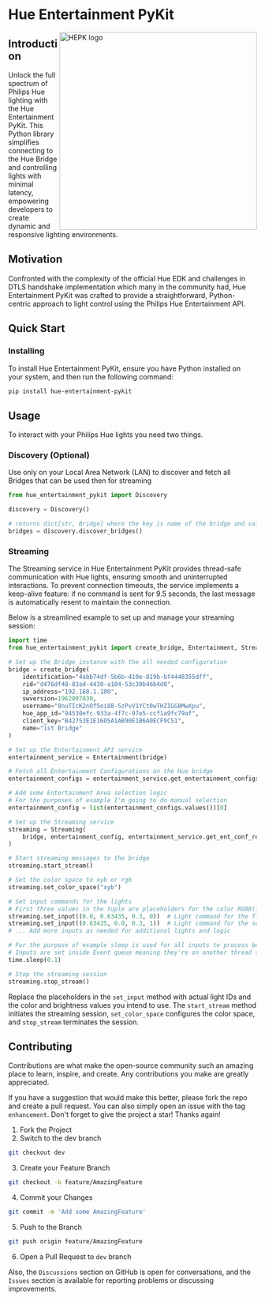# Hue Entertainment PyKit

<img align="right" alt="HEPK logo" src="docs/logo/horizontal.png" width="400">

## Introduction

Unlock the full spectrum of Philips Hue lighting with the Hue Entertainment PyKit. This Python library simplifies connecting to the Hue Bridge and controlling lights with minimal latency, empowering developers to create dynamic and responsive lighting environments.

## Motivation

Confronted with the complexity of the official Hue EDK and challenges in DTLS handshake implementation which many in the community had, Hue Entertainment PyKit was crafted to provide a straightforward, Python-centric approach to light control using the Philips Hue Entertainment API.

## Quick Start

### Installing

To install Hue Entertainment PyKit, ensure you have Python installed on your system, and then run the following command:
```sh
pip install hue-entertainment-pykit
```

## Usage

To interact with your Philips Hue lights you need two things.

### Discovery (Optional)

Use only on your Local Area Network (LAN) to discover and fetch all Bridges that can be used then for streaming

```python
from hue_entertainment_pykit import Discovery

discovery = Discovery()

# returns dict[str, Bridge] where the key is name of the bridge and value is the Bridge model with all important info for connecting to Entertainment API
bridges = discovery.discover_bridges()  
```
### Streaming

The Streaming service in Hue Entertainment PyKit provides thread-safe communication with Hue lights, ensuring smooth and uninterrupted interactions. To prevent connection timeouts, the service implements a keep-alive feature: if no command is sent for 9.5 seconds, the last message is automatically resent to maintain the connection.

Below is a streamlined example to set up and manage your streaming session:

```python
import time
from hue_entertainment_pykit import create_bridge, Entertainment, Streaming

# Set up the Bridge instance with the all needed configuration
bridge = create_bridge(
    identification="4abb74df-5b6b-410e-819b-bf4448355dff",
    rid="d476df48-83ad-4430-a104-53c30b46b4d0",
    ip_address="192.168.1.100",
    swversion=1962097030,
    username="8nuTIcK2nOf5oi88-5zPvV1YCt0wTHZIGG8MwXpu",
    hue_app_id="94530efc-933a-4f7c-97e5-ccf1a9fc79af",
    client_key="B42753E1E1605A1AB90E1B6A0ECF9C51",
    name="1st Bridge"
)

# Set up the Entertainment API service
entertainment_service = Entertainment(bridge)

# Fetch all Entertainment Configurations on the Hue bridge
entertainment_configs = entertainment_service.get_entertainment_configs()

# Add some Entertainment Area selection logic
# For the purposes of example I'm going to do manual selection
entertainment_config = list(entertainment_configs.values())[0]

# Set up the Streaming service
streaming = Streaming(
    bridge, entertainment_config, entertainment_service.get_ent_conf_repo()
)

# Start streaming messages to the bridge
streaming.start_stream()

# Set the color space to xyb or rgb
streaming.set_color_space("xyb")

# Set input commands for the lights
# First three values in the tuple are placeholders for the color RGB8(int) or (in this case) XYB(float) and the last integer is light ID inside the Entertainment API
streaming.set_input((0.0, 0.63435, 0.3, 0))  # Light command for the first light
streaming.set_input((0.63435, 0.0, 0.3, 1))  # Light command for the second light
# ... Add more inputs as needed for additional lights and logic

# For the purpose of example sleep is used for all inputs to process before stop_stream is called
# Inputs are set inside Event queue meaning they're on another thread so user can interact with application continuously
time.sleep(0.1)

# Stop the streaming session
streaming.stop_stream()
```

Replace the placeholders in the `set_input` method with actual light IDs and the color and brightness values you intend to use. The `start_stream` method initiates the streaming session, `set_color_space` configures the color space, and `stop_stream` terminates the session.

## Contributing

Contributions are what make the open-source community such an amazing place to learn, inspire, and create. Any contributions you make are greatly appreciated.

If you have a suggestion that would make this better, please fork the repo and create a pull request. You can also simply open an issue with the tag `enhancement`. Don't forget to give the project a star! Thanks again!

1. Fork the Project
2. Switch to the dev branch 
```sh
git checkout dev
```
3. Create your Feature Branch
```sh
git checkout -b feature/AmazingFeature
```
4. Commit your Changes 
```sh
git commit -m 'Add some AmazingFeature'
```
5. Push to the Branch 
```sh
git push origin feature/AmazingFeature
```
6. Open a Pull Request to `dev` branch

Also, the `Discussions` section on GitHub is open for conversations, and the `Issues` section is available for reporting problems or discussing improvements.